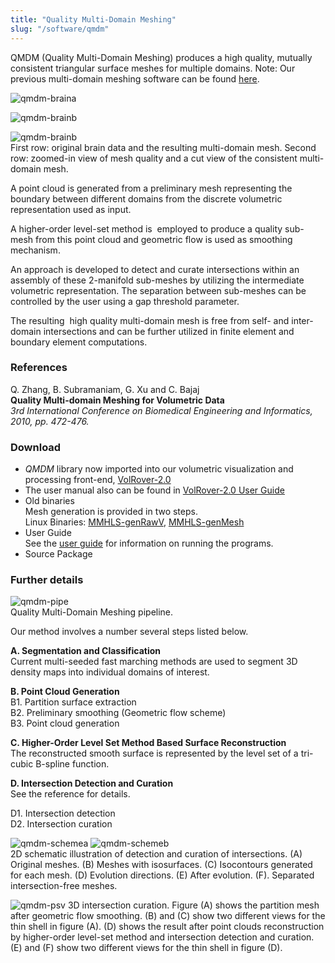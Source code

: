 ```yaml
---
title: "Quality Multi-Domain Meshing"
slug: "/software/qmdm"
---
```


QMDM (Quality Multi-Domain Meshing) produces a high quality, mutually consistent triangular surface meshes for multiple domains. Note: Our previous multi-domain meshing software can be found [here](http://www.cs.utexas.edu/~bajaj/cvc/software/MMM.shtml).

![](http://cvcweb.ices.utexas.edu/images/qmdm-braina.png "qmdm-braina")

![](http://cvcweb.ices.utexas.edu/images/qmdm-brainb.png "qmdm-brainb")

![](http://cvcweb.ices.utexas.edu/images/qmdm-brainc.png "qmdm-brainb")  
First row: original brain data and the resulting multi-domain mesh. Second row: zoomed-in view of mesh quality and a cut view of the consistent multi-domain mesh.

A point cloud is generated from a preliminary mesh representing the boundary between different domains from the discrete volumetric representation used as input.

A higher-order level-set method is  employed to produce a quality sub-mesh from this point cloud and geometric flow is used as smoothing mechanism.

An approach is developed to detect and curate intersections within an assembly of these 2-manifold sub-meshes by utilizing the intermediate volumetric representation. The separation between sub-meshes can be controlled by the user using a gap threshold parameter.

The resulting  high quality multi-domain mesh is free from self- and inter-domain intersections and can be further utilized in finite element and boundary element computations.

### References

Q. Zhang, B. Subramaniam, G. Xu and C. Bajaj  
**Quality Multi-domain Meshing for Volumetric Data**  
_3rd International Conference on Biomedical Engineering and Informatics, 2010, pp. 472-476._

### Download

- _QMDM_ library now imported into our volumetric visualization and processing front-end, [VolRover-2.0](../volumerover)
- The user manual also can be found in [VolRover-2.0 User Guide](http://cvcweb.ices.utexas.edu/software/doc/VolumeRoverDoc.pdf)
- Old binaries  
  Mesh generation is provided in two steps.  
  Linux Binaries: [MMHLS-genRawV](http://cvcweb.ices.utexas.edu/software/binaries/MMHLS-genRawV.20110203), [MMHLS-genMesh](http://cvcweb.ices.utexas.edu/software/binaries/MMHLS-genMesh.20110203)
- User Guide  
  See the [user guide](http://cvcweb.ices.utexas.edu/software/doc/QMDM-userguide.txt) for information on running the programs.
- Source Package

### Further details

![](http://cvcweb.ices.utexas.edu/images/qmdm-pipeline.png "qmdm-pipe")  
Quality Multi-Domain Meshing pipeline.

Our method involves a number several steps listed below.

**A. Segmentation and Classification**  
Current multi-seeded fast marching methods are used to segment 3D density maps into individual domains of interest.

**B. Point Cloud Generation**  
B1. Partition surface extraction  
B2. Preliminary smoothing (Geometric flow scheme)  
B3. Point cloud generation

**C. Higher-Order Level Set Method Based Surface Reconstruction**  
The reconstructed smooth surface is represented by the level set of a tri-cubic B-spline function.

**D. Intersection Detection and Curation**  
See the reference for details.

D1. Intersection detection  
D2. Intersection curation

![](http://cvcweb.ices.utexas.edu/images/qmdm-schemea.png "qmdm-schemea") ![](http://cvcweb.ices.utexas.edu/images/qmdm-schemeb.png "qmdm-schemeb")  
2D schematic illustration of detection and curation of intersections. (A) Original meshes. (B) Meshes with isosurfaces. (C) Isocontours generated for each mesh. (D) Evolution directions. (E) After evolution. (F). Separated intersection-free meshes.

![](http://cvcweb.ices.utexas.edu/images/qmdm-psv.png "qmdm-psv") 3D intersection curation. Figure (A) shows the partition mesh after geometric flow smoothing. (B) and (C) show two different views for the thin shell in figure (A). (D) shows the result after point clouds reconstruction by higher-order level-set method and intersection detection and curation. (E) and (F) show two different views for the thin shell in figure (D).
